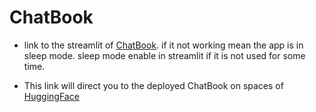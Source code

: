 # ChatBook



- link to the streamlit of [ChatBook](https://waheed-chatbook.streamlit.app/). if it not working mean the app is in sleep mode. sleep mode enable in streamlit if it is not used for some time.

- This link will direct you to the deployed ChatBook on spaces of [HuggingFace](https://huggingface.co/spaces/Waheed98/ChatBook)
